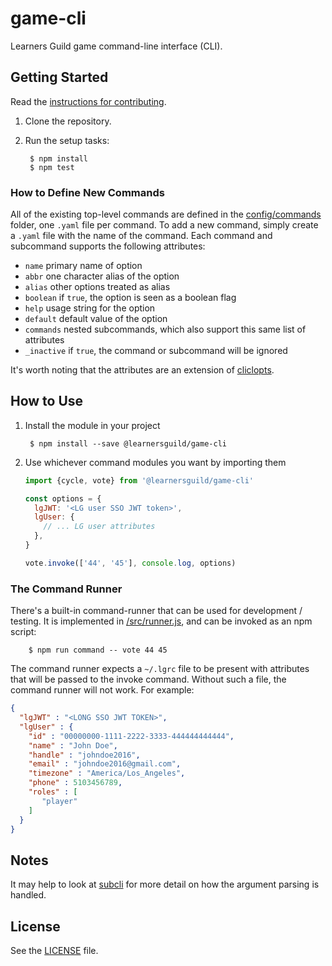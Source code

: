 # game-cli

Learners Guild game command-line interface (CLI).


## Getting Started

Read the [instructions for contributing](./CONTRIBUTING.md).

1. Clone the repository.

2. Run the setup tasks:

        $ npm install
        $ npm test

### How to Define New Commands

All of the existing top-level commands are defined in the [config/commands](config/commands) folder, one `.yaml` file per command. To add a new command, simply create a `.yaml` file with the name of the command. Each command and subcommand supports the following attributes:

- `name` primary name of option
- `abbr` one character alias of the option
- `alias` other options treated as alias
- `boolean` if `true`, the option is seen as a boolean flag
- `help` usage string for the option
- `default` default value of the option
- `commands` nested subcommands, which also support this same list of attributes
- `_inactive` if `true`, the command or subcommand will be ignored

It's worth noting that the attributes are an extension of [cliclopts][cliclopts].

## How to Use

1. Install the module in your project

        $ npm install --save @learnersguild/game-cli

2. Use whichever command modules you want by importing them

      ```javascript
      import {cycle, vote} from '@learnersguild/game-cli'

      const options = {
        lgJWT: '<LG user SSO JWT token>',
        lgUser: {
          // ... LG user attributes
        },
      }

      vote.invoke(['44', '45'], console.log, options)
      ```

### The Command Runner

There's a built-in command-runner that can be used for development / testing. It is implemented in [/src/runner.js](/src/runner.js), and can be invoked as an npm script:

        $ npm run command -- vote 44 45

The command runner expects a `~/.lgrc` file to be present with attributes that will be passed to the invoke command. Without such a file, the command runner will not work. For example:

```json
{
  "lgJWT" : "<LONG SSO JWT TOKEN>",
  "lgUser" : {
    "id" : "00000000-1111-2222-3333-444444444444",
    "name" : "John Doe",
    "handle" : "johndoe2016",
    "email" : "johndoe2016@gmail.com",
    "timezone" : "America/Los_Angeles",
    "phone" : 5103456789,
    "roles" : [
       "player"
    ]
  }
}
```


## Notes

It may help to look at [subcli][subcli] for more detail on how the argument parsing is handled.

## License

See the [LICENSE](./LICENSE) file.


[subcli]: https://github.com/LearnersGuild/subcli
[cliclopts]: https://github.com/finnp/cliclopts
